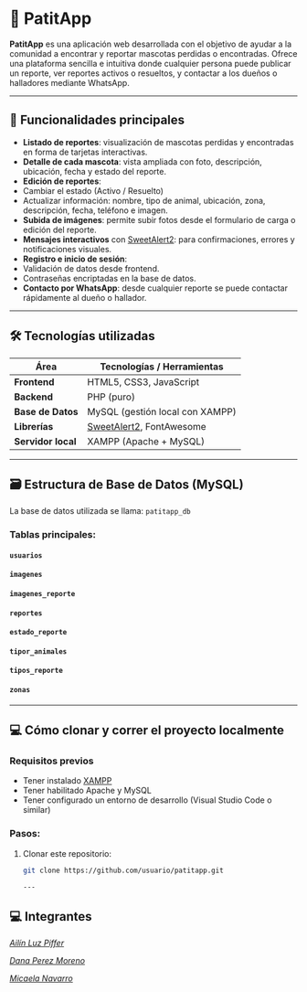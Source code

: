 # 🐾 PatitApp

**PatitApp** es una aplicación web desarrollada con el objetivo de ayudar a la comunidad a encontrar y reportar mascotas perdidas o encontradas. Ofrece una plataforma sencilla e intuitiva donde cualquier persona puede publicar un reporte, ver reportes activos o resueltos, y contactar a los dueños o halladores mediante WhatsApp.

---

## 🚀 Funcionalidades principales

-  **Listado de reportes**: visualización de mascotas perdidas y encontradas en forma de tarjetas interactivas.
-  **Detalle de cada mascota**: vista ampliada con foto, descripción, ubicación, fecha y estado del reporte.
-  **Edición de reportes**:
  - Cambiar el estado (Activo / Resuelto)
  - Actualizar información: nombre, tipo de animal, ubicación, zona, descripción, fecha, teléfono e imagen.
-  **Subida de imágenes**: permite subir fotos desde el formulario de carga o edición del reporte.
-  **Mensajes interactivos** con [SweetAlert2](https://sweetalert2.github.io/): para confirmaciones, errores y notificaciones visuales.
-  **Registro e inicio de sesión**:
  - Validación de datos desde frontend.
  - Contraseñas encriptadas en la base de datos.
-  **Contacto por WhatsApp**: desde cualquier reporte se puede contactar rápidamente al dueño o hallador.

---

## 🛠️ Tecnologías utilizadas

| Área         | Tecnologías / Herramientas |
|--------------|----------------------------|
| **Frontend** | HTML5, CSS3, JavaScript    |
| **Backend**  | PHP (puro)                 |
| **Base de Datos** | MySQL (gestión local con XAMPP) |
| **Librerías**| [SweetAlert2](https://sweetalert2.github.io/), FontAwesome |
| **Servidor local** | XAMPP (Apache + MySQL) |

---

## 🗃️ Estructura de Base de Datos (MySQL)

La base de datos utilizada se llama: `patitapp_db`

### Tablas principales:

#### `usuarios`
#### `imagenes`
#### `imagenes_reporte`
#### `reportes`
#### `estado_reporte`
#### `tipor_animales`
#### `tipos_reporte`
#### `zonas`


---

## 💻 Cómo clonar y correr el proyecto localmente

### Requisitos previos
- Tener instalado [XAMPP](https://www.apachefriends.org/)
- Tener habilitado Apache y MySQL
- Tener configurado un entorno de desarrollo (Visual Studio Code o similar)

### Pasos:

1. Clonar este repositorio:
   ```bash
   git clone https://github.com/usuario/patitapp.git

   ---
## 💻 Integrantes


*[Ailín Luz Piffer](https://github.com/luzpiffer)* 

*[Dana Perez Moreno](https://github.com/DanaM99)* 

*[Micaela Navarro](https://github.com/micaelanavarrovdr)* 
